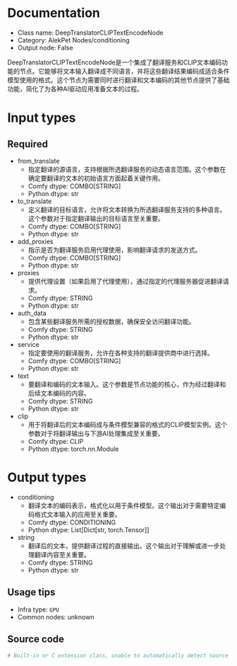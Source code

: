 
# Documentation
- Class name: DeepTranslatorCLIPTextEncodeNode
- Category: AlekPet Nodes/conditioning
- Output node: False

DeepTranslatorCLIPTextEncodeNode是一个集成了翻译服务和CLIP文本编码功能的节点。它能够将文本输入翻译成不同语言，并将这些翻译结果编码成适合条件模型使用的格式。这个节点为需要同时进行翻译和文本编码的其他节点提供了基础功能，简化了为各种AI驱动应用准备文本的过程。

# Input types
## Required
- from_translate
    - 指定翻译的源语言，支持根据所选翻译服务的动态语言范围。这个参数在确定要翻译的文本的初始语言方面起着关键作用。
    - Comfy dtype: COMBO[STRING]
    - Python dtype: str
- to_translate
    - 定义翻译的目标语言，允许将文本转换为所选翻译服务支持的多种语言。这个参数对于指定翻译输出的目标语言至关重要。
    - Comfy dtype: COMBO[STRING]
    - Python dtype: str
- add_proxies
    - 指示是否为翻译服务启用代理使用，影响翻译请求的发送方式。
    - Comfy dtype: COMBO[STRING]
    - Python dtype: str
- proxies
    - 提供代理设置（如果启用了代理使用），通过指定的代理服务器促进翻译请求。
    - Comfy dtype: STRING
    - Python dtype: str
- auth_data
    - 包含某些翻译服务所需的授权数据，确保安全访问翻译功能。
    - Comfy dtype: STRING
    - Python dtype: str
- service
    - 指定要使用的翻译服务，允许在各种支持的翻译提供商中进行选择。
    - Comfy dtype: COMBO[STRING]
    - Python dtype: str
- text
    - 要翻译和编码的文本输入。这个参数是节点功能的核心，作为经过翻译和后续文本编码的内容。
    - Comfy dtype: STRING
    - Python dtype: str
- clip
    - 用于将翻译后的文本编码成与条件模型兼容的格式的CLIP模型实例。这个参数对于将翻译输出与下游AI处理集成至关重要。
    - Comfy dtype: CLIP
    - Python dtype: torch.nn.Module

# Output types
- conditioning
    - 翻译文本的编码表示，格式化以用于条件模型。这个输出对于需要特定编码格式文本输入的应用至关重要。
    - Comfy dtype: CONDITIONING
    - Python dtype: List[Dict[str, torch.Tensor]]
- string
    - 翻译后的文本，提供翻译过程的直接输出。这个输出对于理解或进一步处理翻译内容至关重要。
    - Comfy dtype: STRING
    - Python dtype: str


## Usage tips
- Infra type: `GPU`
- Common nodes: unknown


## Source code
```python
# Built-in or C extension class, unable to automatically detect source code
```
